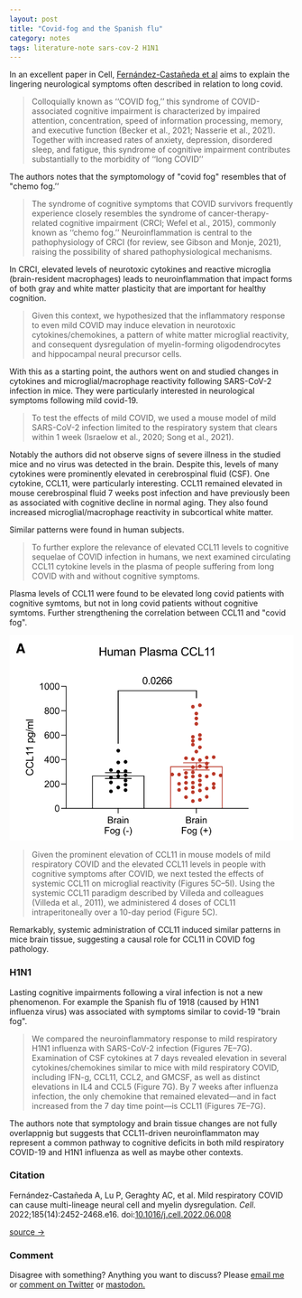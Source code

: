 ```yaml
---
layout: post
title: "Covid-fog and the Spanish flu"
category: notes
tags: literature-note sars-cov-2 H1N1
---
```

In an excellent paper in Cell, [Fernández-Castañeda et al](https://www.sciencedirect.com/science/article/pii/S0092867422007139) aims to explain the lingering neurological symptoms often described in relation to long covid.

> Colloquially known as ‘‘COVID fog,’’ this syndrome of COVID-associated cognitive impairment is characterized by impaired attention, concentration, speed of information processing, memory, and executive function (Becker et al., 2021; Nasserie et al., 2021). Together with increased rates of anxiety, depression, disordered sleep, and fatigue, this syndrome of cognitive impairment contributes substantially to the morbidity of ‘‘long COVID’’

The authors notes that the symptomology of "covid fog" resembles that of "chemo fog.’’

> The syndrome of cognitive symptoms that COVID survivors frequently experience closely resembles the syndrome of cancer-therapy-related cognitive impairment (CRCI; Wefel et al., 2015), commonly known as ‘‘chemo fog.’’ Neuroinflammation is central to the pathophysiology of CRCI (for review, see Gibson and Monje, 2021), raising the possibility of shared pathophysiological mechanisms.

In CRCI, elevated levels of neurotoxic cytokines and reactive microglia (brain-resident macrophages) leads to neuroinflammation that impact forms of both gray and white matter plasticity that are important for healthy cognition. 

> Given this context, we hypothesized that the inflammatory response to even mild COVID may induce elevation in neurotoxic cytokines/chemokines, a pattern of white matter microglial reactivity, and consequent dysregulation of myelin-forming oligodendrocytes and hippocampal neural precursor cells.

With this as a starting point, the authors went on and studied changes in cytokines and microglial/macrophage reactivity following SARS-CoV-2 infection in mice. They were particularly interested in neurological symptoms following mild covid-19.

> To test the effects of mild COVID, we used a mouse model of mild SARS-CoV-2 infection limited to the respiratory system that clears within 1 week (Israelow et al., 2020; Song et al., 2021).

Notably the authors did not observe signs of severe illness in the studied mice and no virus was detected in the brain. Despite this, levels of many cytokines were prominently elevated in cerebrospinal fluid (CSF). One cytokine, CCL11, were particularly interesting. CCL11 remained elevated in mouse cerebrospinal fluid 7 weeks post infection and have previously been as associated with cognitive decline in normal aging. They also found increased microglial/macrophage reactivity in subcortical white matter.

Similar patterns were found in human subjects.

> To further explore the relevance of elevated CCL11 levels to cognitive sequelae of COVID infection in humans, we next examined circulating CCL11 cytokine levels in the plasma of people suffering from long COVID with and without cognitive symptoms.

Plasma levels of CCL11 were found to be elevated long covid patients with cognitive symtoms, but not in long covid patients without cognitive symtoms. Further strengthening the correlation between CCL11 and "covid fog".

![Graph](/assets/img/image20230107113421.png)

> Given the prominent elevation of CCL11 in mouse models of mild respiratory COVID and the elevated CCL11 levels in people with cognitive symptoms after COVID, we next tested the effects of systemic CCL11 on microglial reactivity (Figures 5C–5I). Using the systemic CCL11 paradigm described by Villeda and colleagues (Villeda et al., 2011), we administered 4 doses of CCL11 intraperitoneally over a 10-day period (Figure 5C).

Remarkably, systemic administration of CCL11 induced similar patterns in mice brain tissue, suggesting a causal role for CCL11 in COVID fog pathology.

### H1N1

Lasting cognitive impairments following a viral infection is not a new phenomenon. For example the Spanish flu of 1918 (caused by H1N1 influenza virus) was associated with symptoms similar to covid-19 "brain fog".

> We compared the neuroinflammatory response to mild respiratory H1N1 influenza with SARS-CoV-2 infection (Figures 7E–7G). Examination of CSF cytokines at 7 days revealed elevation in several cytokines/chemokines similar to mice with mild respiratory COVID, including IFN-g, CCL11, CCL2, and GMCSF, as well as distinct elevations in IL4 and CCL5 (Figure 7G). By 7 weeks after influenza infection, the only chemokine that remained elevated—and in fact increased from the 7 day time point—is CCL11 (Figures 7E–7G).

The authors note that symptology and brain tissue changes are not fully overlappnig but suggests that CCL11-driven neuroinflammaton may represent a common pathway to cognitive deficits in both mild respiratory COVID-19 and H1N1 influenza as well as maybe other contexts.

### Citation

Fernández-Castañeda A, Lu P, Geraghty AC, et al. Mild respiratory COVID can cause multi-lineage neural cell and myelin dysregulation. _Cell_. 2022;185(14):2452-2468.e16. doi:[10.1016/j.cell.2022.06.008](https://doi.org/10.1016/j.cell.2022.06.008)

[source →](https://www.cell.com/cell/fulltext/S0092-8674(22)00713-9)

### Comment

Disagree with something? Anything you want to discuss? Please [email me](mailto:gizn@georgnaver.se) or [comment on Twitter](https://twitter.com/giznse/status/1612013236789862402) or [mastodon.](https://mstdn.science/@gizn/109720465995293589)
